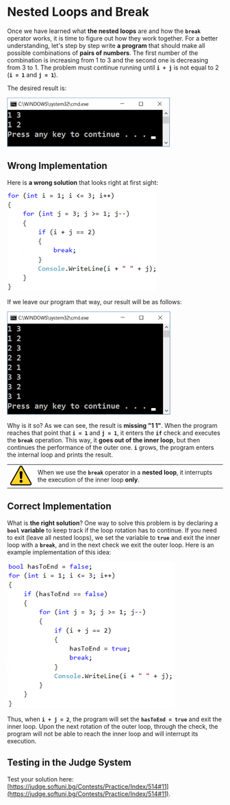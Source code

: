 # Nested Loops and Break

Once we have learned what **the nested loops** are and how the **`break`** operator works, it is time to figure out how they work together. For a better understanding, let's step by step write **a program** that should make all possible combinations of **pairs of numbers**. The first number of the combination is increasing from 1 to 3 and the second one is decreasing from 3 to 1. The problem must continue running until **`i + j`** is not equal to 2 (**`i = 1`** and **`j = 1`**).

The desired result is:

![](/assets/chapter-7-images/00.Nested-and-break-desired-result-01.png)

## Wrong Implementation

Here is **a wrong solution** that looks right at first sight:

![](/assets/chapter-7-images/00.Nested-and-break-desired-result-02.png)

If we leave our program that way, our result will be as follows:

![](/assets/chapter-7-images/00.Nested-and-break-undesired-result-01.png)

Why is it so? As we can see, the result is **missing "1 1"**. When the program reaches that point that **`i = 1`** and **`j = 1`**, it enters the **`if`** check and executes the **`break`** operation. This way, it **goes out of the inner loop**, but then continues the performance of the outer one. **`i`** grows, the program enters the internal loop and prints the result.

<table><tr><td><img src="/assets/alert-icon.png" style="max-width:50px" /></td>
<td>When we use the <b><code>break</code></b> operator in a <b>nested loop</b>, it interrupts the execution of the inner loop <b>only</b>.</td>
</tr></table>

## Correct Implementation

What is **the right solution**? One way to solve this problem is by declaring a **`bool` variable** to keep track if the loop rotation has to continue. If you need to exit (leave all nested loops), we set the variable to **`true`** and exit the inner loop with a **`break`**, and in the next check we exit the outer loop. Here is an example implementation of this idea:

![](/assets/chapter-7-images/00.Nested-and-break-undesired-result-02.png)

Thus, when **`i + j = 2`**, the program will set the **`hasToEnd = true`** and exit the inner loop. Upon the next rotation of the outer loop, through the check, the program will not be able to reach the inner loop and will interrupt its execution.

## Testing in the Judge System

Test your solution here: [https://judge.softuni.bg/Contests/Practice/Index/514#11](https://judge.softuni.bg/Contests/Practice/Index/514#11).
